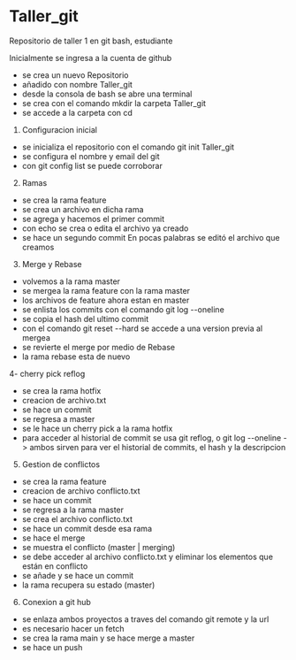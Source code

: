# Taller_git
Repositorio de taller 1 en git bash, estudiante 

Inicialmente se ingresa a la cuenta de github
- se crea un nuevo Repositorio
- añadido con nombre Taller_git
- desde la consola de bash se abre una terminal
- se crea con el comando mkdir la carpeta Taller_git
- se accede a la carpeta con cd
1. Configuracion inicial
- se inicializa el repositorio con el comando git init Taller_git
- se configura el nombre y email del git
- con git config list se puede corroborar

2. Ramas
- se crea la rama feature
- se crea un archivo en dicha rama
- se agrega y hacemos el primer commit
- con echo se crea o edita el archivo ya creado
- se hace un segundo commit
En pocas palabras se editó el archivo que creamos

3. Merge y Rebase
- volvemos a la rama master
- se mergea la rama feature con la rama master
- los archivos de feature ahora estan en master
- se enlista los commits con el comando git log --oneline
- se copia el hash del ultimo commit
- con el comando git reset --hard <y el hash del commit>
se accede a una version previa al mergea
- se revierte el merge por medio de Rebase
- la rama rebase esta de nuevo

4- cherry pick reflog
- se crea la rama hotfix
- creacion de archivo.txt
- se hace un commit
- se regresa a master
- se le hace un cherry pick a la rama hotfix
- para acceder al historial de commit se usa git reflog, o git log --oneline 
-> ambos sirven para ver el historial de commits, el hash y la descripcion

5. Gestion de conflictos
- se crea la rama feature
- creacion de archivo conflicto.txt
- se hace un commit
- se regresa a la rama master
- se crea el archivo conflicto.txt
- se hace un commit desde esa rama
- se hace el merge
- se muestra el conflicto (master | merging)
- se debe acceder al archivo conflicto.txt y eliminar los elementos que están en conflicto
- se añade y se hace un commit
- la rama recupera su estado (master)

6. Conexion a git hub
- se enlaza ambos proyectos a traves del comando git remote y la url 
- es necesario hacer un fetch 
- se crea la rama main y se hace merge a master
- se hace un push
